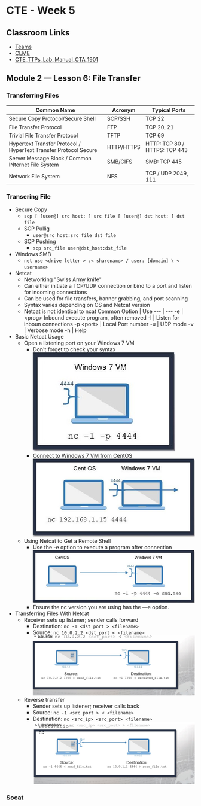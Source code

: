 # CTE - Week 5

## Classroom Links

* [Teams](https://teams.microsoft.com/l/team/19%3a7a166f374eb44c89bb972a20cf5a3d6e%40thread.tacv2/conversations?groupId=b0216bab-7ebb-498b-af22-3d7c8db2d92f&tenantId=37247798-f42c-42fd-8a37-d49c7128d36b)  
* [CLME](https://learn.dcita.edu/)
* [CTE_TTPs_Lab_Manual_CTA_1901](.\Files\CTE_TTPs_Lab_Manual_CTA_1901.pdf)

## Module 2 — Lesson 6: File Transfer

### Transferring Files

Common Name | Acronym | Typical Ports
--- | --- | ---
Secure Copy Protocol/Secure Shell |  SCP/SSH | TCP 22
File Transfer Protocol | FTP | TCP 20, 21
Trivial File Transfer Protocol | TFTP | TCP 69
Hypertext Transfer Protocol / HyperText Transfer Protocol Secure | HTTP/HTTPS | HTTP: TCP 80 / HTTPS: TCP 443
Server Message Block / Common INternet File System | SMB/CIFS | SMB: TCP 445
Network File System | NFS | TCP / UDP 2049, 111

### Transering File
* Secure Copy
  * `scp [ [user@] src host: ] src file [ [user@] dst host: ] dst file`
  * SCP Pullig
    * `user@src_host:src_file dst_file`
  * SCP Pushing
    * `scp src_file user@dst_host:dst_file`
* Windows SMB
  * `net use <drive letter > :< sharename> / user: [domain] \ < username>`
* Netcat
  * Networking "Swiss Army knife"
  * Can either initiate a TCP/UDP connection or bind to a port and listen for incoming connections
  * Can be used for file transfers, banner grabbing, and port scanning
  * Syntax varies depending on OS and Netcat version
  * Netcat is not identical to ncat
    Common Option | Use
    --- | ---
    -e | \<prog> Inbound execute program, often removed
    -l | Listen for inboun connections
    -p \<port> | Local Port number
    -u | UDP mode
    -v | Verbose mode
    -h | Help
* Basic Netcat Usage
  * Open a listening port on your Windows 7 VM
    * Don't forget to check your syntax  
    ![NetCat Listener](./Files/CTE-Week4/Images/NetCat-Listener.jpg)
    * Connect to Windows 7 VM from CentOS
    ![NetCat Listener](./Files/CTE-Week4/Images/NetCat-Listener2.jpg)
  * Using Netcat to Get a Remote Shell
    * Use the -e option to execute a program after connection
    ![NetCat Listener](./Files/CTE-Week4/Images/NetCat-Listener3.jpg)
    * Ensure the nc version you are using has the —e option.
* Transferring Files With Netcat
  * Receiver sets up listener; sender calls forward
    * Destination: `nc -1 <dst port > <filename>`
    * Source: `nc 10.0.2.2 <dst_port < <filename>`
  ![NetCat File Transfer](./Files/CTE-Week4/Images/NetCat-File-Transfer.jpg)
  * Reverse transfer
    * Sender sets up listener; receiver calls back
    * Source: `nc -1 <src port > < <filename>`
    * Destination: `nc <src_ip> <src_port> <filename>`
    ![NetCat File Transfer](./Files/CTE-Week4/Images/NetCat-File-Transfer2.png)

### Socat
